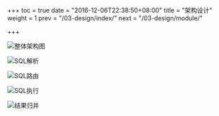 +++
toc = true
date = "2016-12-06T22:38:50+08:00"
title = "架构设计"
weight = 1
prev = "/03-design/index/"
next = "/03-design/module/"

+++

![整体架构图](/img/architecture.png)

![SQL解析](/img/parse.png)

![SQL路由](/img/route.png)

![SQL执行](/img/execute.png)

![结果归并](/img/merge.png)


